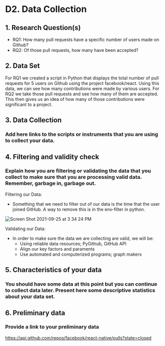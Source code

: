# D2. Data Collection

## 1. Research Question(s)
  * RQ1: How many pull requests have a specific number of users made on Github?
  * RQ2: Of those pull requests, how many have been accepted?

## 2. Data Set
For RQ1 we created a script in Python that displays the total number of pull requests for 5 users on Github using the project facebook/react. Using this data, we can see how many contributions were made by various users. For RQ2 we take those pull requests and see how many of them are accepted. This then gives us an idea of how many of those contributions were significant to a project.

## 3. Data Collection
### Add here links to the scripts or instruments that you are using to collect your data.

## 4. Filtering and validity check
### Explain how you are filtering or validating the data that you collect to make sure that you are processing valid data. Remember, garbage in, garbage out.
Filtering our Data:
- Something that we need to filter out of our data is the time that the user joined GitHub. A way to remove this is in the env-filter in python. 

![Screen Shot 2021-09-25 at 3 34 24 PM](https://user-images.githubusercontent.com/75430495/134788475-2336f022-93db-4ff9-ac8d-58960858c7ee.png)

Validating our Data:
- In order to make sure the data we are collecting are valid, we will be:
  - Using reliable data resources; PyGithub, GitHub API
  - Align our key factors and paraments
  - Use automated and computerized programs; graph makers

## 5. Characteristics of your data
### You should have some data at this point but you can continue to collect data later. Present here some descriptive statistics about your data set.

## 6. Preliminary data
### Provide a link to your preliminary data
https://api.github.com/repos/facebook/react-native/pulls?state=closed 

